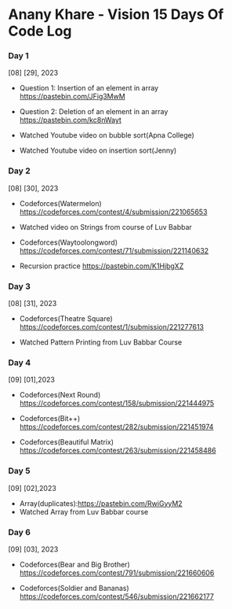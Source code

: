 # Anany Khare - Vision 15 Days Of Code Log

### Day 1
[08] [29], 2023

- Question 1: Insertion of an element in array
 https://pastebin.com/JFig3MwM

- Question 2: Deletion of an element in an array
https://pastebin.com/kc8nWayt

- Watched Youtube video on bubble sort(Apna College)
- Watched Youtube video on insertion sort(Jenny)

### Day 2
[08] [30], 2023

- Codeforces(Watermelon)
https://codeforces.com/contest/4/submission/221065653

- Watched video on Strings from course of Luv Babbar 

- Codeforces(Waytoolongword)
https://codeforces.com/contest/71/submission/221140632

- Recursion practice
https://pastebin.com/K1HjbgXZ

### Day 3
[08] [31], 2023

- Codeforces(Theatre Square)
https://codeforces.com/contest/1/submission/221277613

- Watched Pattern Printing from Luv Babbar Course

### Day 4
[09] [01],2023

- Codeforces(Next Round)
https://codeforces.com/contest/158/submission/221444975 

- Codeforces(Bit++)
https://codeforces.com/contest/282/submission/221451974

- Codeforces(Beautiful Matrix)
https://codeforces.com/contest/263/submission/221458486

### Day 5
[09] [02],2023
- Array(duplicates):https://pastebin.com/RwiGyyM2
- Watched Array from Luv Babbar course 

### Day 6
[09] [03], 2023

- Codeforces(Bear and Big Brother)
https://codeforces.com/contest/791/submission/221660606

- Codeforces(Soldier and Bananas)
https://codeforces.com/contest/546/submission/221662177

 

